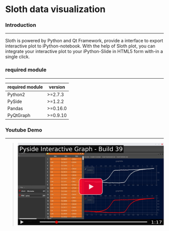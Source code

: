 # Sloth data visualization

### Introduction
------

Sloth is powered by Python and Qt Framework, provide a interface to export interactive plot to iPython-notebook. With the help of Sloth plot, you can integrate your interactive plot to your iPython-Slide in HTML5 form with-in a single click.


### required module
------

|required module|version|
|---|---|
|Python2|>=2.7.3|
|PySide|>=1.2.2|
|Pandas|>=0.16.0|
|PyQtGraph| >=0.9.10|


### Youtube Demo
-----
>[![Demo](https://github.com/s910324/Sloth/blob/master/screen%20shots/NightlyBuild%2039.jpeg)](https://www.youtube.com/watch?v=yXr62x98pXQ)

